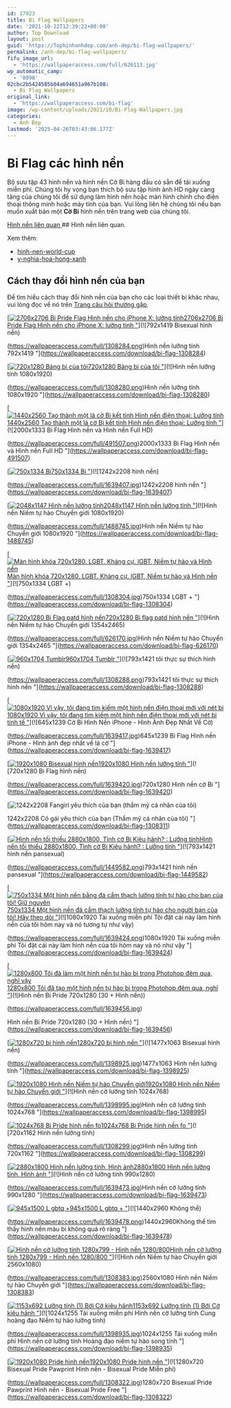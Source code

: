 ```yaml
---
id: 17023
title: Bi Flag Wallpapers
date: '2021-10-22T12:39:22+00:00'
author: Top Download
layout: post
guid: 'https://Tophinhanhdep.com/anh-dep/bi-flag-wallpapers/'
permalink: /anh-dep/bi-flag-wallpapers/
fifu_image_url:
  - 'https://wallpaperaccess.com/full/626113.jpg'
wp_automatic_camp:
  - '8098'
02cbc2b5424585b04a694651a967b108:
  - Bi Flag Wallpapers
original_link:
  - 'https://wallpaperaccess.com/bi-flag'
image: /wp-content/uploads/2021/10/Bi-Flag-Wallpapers.jpg
categories:
  - Ảnh Đẹp
lastmod: '2025-04-26T03:43:06.177Z'
---
```

# Bi Flag các hình nền

Bộ sưu tập 43 hình nền và hình nền Cờ Bi hàng đầu có sẵn để tải xuống miễn phí. Chúng tôi hy vọng bạn thích bộ sưu tập hình ảnh HD ngày càng tăng của chúng tôi để sử dụng làm hình nền hoặc màn hình chính cho điện thoại thông minh hoặc máy tính của bạn. Vui lòng liên hệ chúng tôi nếu bạn muốn xuất bản một **Cờ Bi** hình nền trên trang web của chúng tôi.

[Hình nền liên quan ](#related) ## Hình nền liên quan.

   
 Xem thêm:

   
- [hinh-nen-world-cup](https://tophinhanhdep.com/hinh-nen-dep/hinh-nen-world-cup/)
- [y-nghia-hoa-hong-xanh](https://tophinhanhdep.com/hoa-hong/y-nghia-hoa-hong-xanh/)

## Cách thay đổi hình nền của bạn

Để tìm hiểu cách thay đổi hình nền của bạn cho các loại thiết bị khác nhau, vui lòng đọc về nó trên [Trang câu hỏi thường gặp](https://tophinhanhdep.com/faq/).

  
[[![2706x2706 Bi Pride Flag Hình nền cho iPhone X: lưỡng tính](https://wallpaperaccess.com/full/626113.jpg)2706x2706 Bi Pride Flag Hình nền cho iPhone X: lưỡng tính "](https://wallpaperaccess.com/download/bi-flag-626113)](![792x1419 Bisexual hình nền)

(https://wallpaperaccess.com/full/1308284.png)Hình nền lưỡng tính 792x1419 "](https://wallpaperaccess.com/download/bi-flag-1308284)

[[![720x1280 Bảng bi của tôi](https://wallpaperaccess.com/full/626149.jpg)720x1280 Bảng bi của tôi "](https://wallpaperaccess.com/download/bi-flag-626149)](![Hình nền lưỡng tính 1080x1920)

(https://wallpaperaccess.com/full/1308280.png)Hình nền lưỡng tính 1080x1920 "](https://wallpaperaccess.com/download/bi-flag-1308280)

[[![1440x2560 Tạo thành một lá cờ Bi kết tinh Hình nền điện thoại: Lưỡng tính](https://wallpaperaccess.com/full/1639405.png)1440x2560 Tạo thành một lá cờ Bi kết tinh Hình nền điện thoại: Lưỡng tính "](https://wallpaperaccess.com/download/bi-flag-1639405)](![2000x1333 Bi Flag Hình nền và Hình nền Full HD)

(https://wallpaperaccess.com/full/491507.png)2000x1333 Bi Flag Hình nền và Hình nền Full HD "](https://wallpaperaccess.com/download/bi-flag-491507)

[[![750x1334 Bi](https://wallpaperaccess.com/full/1308281.jpg)750x1334 Bi "](https://wallpaperaccess.com/download/bi-flag-1308281)](![1242x2208 hình nền)

(https://wallpaperaccess.com/full/1639407.jpg)1242x2208 hình nền "](https://wallpaperaccess.com/download/bi-flag-1639407)

[[![2048x1147 Hình nền lưỡng tính](https://wallpaperaccess.com/full/1398908.jpg)2048x1147 Hình nền lưỡng tính "](https://wallpaperaccess.com/download/bi-flag-1398908)](![Hình nền Niềm tự hào Chuyển giới 1080x1920)

(https://wallpaperaccess.com/full/1488745.jpg)Hình nền Niềm tự hào Chuyển giới 1080x1920 "](https://wallpaperaccess.com/download/bi-flag-1488745)

[[![Màn hình khóa 720x1280.  LGBT.  Kháng cự.  lGBT, Niềm tự hào và Hình nền](https://wallpaperaccess.com/full/626147.jpg)Màn hình khóa 720x1280. LGBT. Kháng cự. lGBT, Niềm tự hào và Hình nền "](https://wallpaperaccess.com/download/bi-flag-626147)](![750x1334 LGBT +)

(https://wallpaperaccess.com/full/1308304.jpg)750x1334 LGBT + "](https://wallpaperaccess.com/download/bi-flag-1308304)

[[![720x1280 Bi Flag patd hình nền](https://wallpaperaccess.com/full/1639412.jpg)720x1280 Bi flag patd hình nền "](https://wallpaperaccess.com/download/bi-flag-1639412)](![Hình nền Niềm tự hào Chuyển giới 1354x2465)

(https://wallpaperaccess.com/full/626170.jpg)Hình nền Niềm tự hào Chuyển giới 1354x2465 "](https://wallpaperaccess.com/download/bi-flag-626170)

[[![960x1704 Tumblr](https://wallpaperaccess.com/full/1639414.png)960x1704 Tumblr "](https://wallpaperaccess.com/download/bi-flag-1639414)](![793x1421 tôi thực sự thích hình nền)

(https://wallpaperaccess.com/full/1308288.png)793x1421 tôi thực sự thích hình nền "](https://wallpaperaccess.com/download/bi-flag-1308288)

[[![1080x1920 Vì vậy, tôi đang tìm kiếm một hình nền điện thoại mới với nét bi](https://wallpaperaccess.com/full/1308286.jpg)1080x1920 Vì vậy, tôi đang tìm kiếm một hình nền điện thoại mới với nét bi tinh tế "](https://wallpaperaccess.com/download/bi-flag-1308286)](![645x1239 Cờ Bi Hình Nền iPhone - Hình Ảnh Đẹp Nhất Về Cờ)

(https://wallpaperaccess.com/full/1639417.jpg)645x1239 Bi Flag Hình nền iPhone - Hình ảnh đẹp nhất về lá cờ "](https://wallpaperaccess.com/download/bi-flag-1639417)

[[![1920x1080 Bisexual hình nền](https://wallpaperaccess.com/full/1308308.png)1920x1080 Hình nền lưỡng tính "](https://wallpaperaccess.com/download/bi-flag-1308308)](![720x1280 Bi Flag hình nền)

(https://wallpaperaccess.com/full/1639420.jpg)720x1280 Hình nền cờ Bi "](https://wallpaperaccess.com/download/bi-flag-1639420)

[![1242x2208 Fangirl yêu thích của bạn (thẩm mỹ cá nhân của tôi)](https://wallpaperaccess.com/full/1308311.jpg)

1242x2208 Cô gái yêu thích của bạn (Thẩm mỹ cá nhân của tôi) "](https://wallpaperaccess.com/download/bi-flag-1308311)

[[![Hình nền tối thiểu 2880x1800, Tình cờ Bi Kiêu hãnh?  : Lưỡng tính](https://wallpaperaccess.com/full/626131.jpg)Hình nền tối thiểu 2880x1800, Tình cờ Bi Kiêu hãnh? : Lưỡng tính "](https://wallpaperaccess.com/download/bi-flag-626131)](![793x1421 hình nền pansexual)

(https://wallpaperaccess.com/full/1449582.png)793x1421 hình nền pansexual "](https://wallpaperaccess.com/download/bi-flag-1449582)

[[![750x1334 Một hình nền bằng đá cẩm thạch lưỡng tính tự hào cho bạn của tôi!  Giữ nguyên](https://wallpaperaccess.com/full/626145.jpg)750x1334 Một hình nền đá cẩm thạch lưỡng tính tự hào cho người bạn của tôi! Hãy theo dõi "](https://wallpaperaccess.com/download/bi-flag-626145)](![1080x1920 Tải xuống miễn phí Tôi đặt cái này làm hình nền của tôi hôm nay và nó tương tự như vậy)

(https://wallpaperaccess.com/full/1639424.png)1080x1920 Tải xuống miễn phí Tôi đặt cái này làm hình nền của tôi hôm nay và nó như vậy "](https://wallpaperaccess.com/download/bi-flag-1639424)

[[![1280x800 Tôi đã làm một hình nền tự hào bi trong Photohop đêm qua, nghĩ vậy](https://wallpaperaccess.com/full/626174.jpg)1280x800 Tôi đã tạo một hình nền tự hào bi trong Photohop đêm qua, nghĩ "](https://wallpaperaccess.com/download/bi-flag-626174)](![Hình nền Bi Pride 720x1280 (30 + Hình nền))

(https://wallpaperaccess.com/full/1639456.jpg)

Hình nền Bi Pride 720x1280 (30 + Hình nền) "](https://wallpaperaccess.com/download/bi-flag-1639456)

[[![1280x720 bi hình nền](https://wallpaperaccess.com/full/1639459.png)1280x720 bi hình nền "](https://wallpaperaccess.com/download/bi-flag-1639459)](![1477x1063 Bisexual hình nền)

(https://wallpaperaccess.com/full/1398925.jpg)1477x1063 Hình nền lưỡng tính "](https://wallpaperaccess.com/download/bi-flag-1398925)

[[![1920x1080 Hình nền Niềm tự hào Chuyển giới](https://wallpaperaccess.com/full/1639461.jpg)1920x1080 Hình nền Niềm tự hào Chuyển giới "](https://wallpaperaccess.com/download/bi-flag-1639461)](![Hình nền cờ lưỡng tính 1024x768)

(https://wallpaperaccess.com/full/1398995.jpg)Hình nền cờ lưỡng tính 1024x768 "](https://wallpaperaccess.com/download/bi-flag-1398995)

[[![1024x768 Bi Pride hình nền fo](https://wallpaperaccess.com/full/626177.jpg)1024x768 Bi Pride hình nền fo "](https://wallpaperaccess.com/download/bi-flag-626177)](![720x1162 Hình nền lưỡng tính)

(https://wallpaperaccess.com/full/1308299.jpg)Hình nền lưỡng tính 720x1162 "](https://wallpaperaccess.com/download/bi-flag-1308299)

[[![2880x1800 Hình nền lưỡng tính, Hình ảnh](https://wallpaperaccess.com/full/1308351.png)2880x1800 Hình nền lưỡng tính, Hình ảnh "](https://wallpaperaccess.com/download/bi-flag-1308351)](![Hình nền cờ lưỡng tính 990x1280)

(https://wallpaperaccess.com/full/1639473.jpg)Hình nền cờ lưỡng tính 990x1280 "](https://wallpaperaccess.com/download/bi-flag-1639473)

[[![945x1500 L gbtq +](https://wallpaperaccess.com/full/1398926.jpg)945x1500 L gbtq + "](https://wallpaperaccess.com/download/bi-flag-1398926)](![1440x2960 ​​Không thể)

(https://wallpaperaccess.com/full/1639478.png)1440x2960 ​​Không thể tìm thấy hình nền màu bi không quá rõ ràng "](https://wallpaperaccess.com/download/bi-flag-1639478)

[[![Hình nền cờ lưỡng tính 1280x799 - Hình nền 1280/800](https://wallpaperaccess.com/full/1639483.jpg)Hình nền cờ lưỡng tính 1280x799 - Hình nền 1280/800 "](https://wallpaperaccess.com/download/bi-flag-1639483)](![Hình nền Niềm tự hào Chuyển giới 2560x1080)

(https://wallpaperaccess.com/full/1308383.jpg)2560x1080 Hình nền Niềm tự hào Chuyển giới "](https://wallpaperaccess.com/download/bi-flag-1308383)

[[![1153x692 Lưỡng tính (1) Bởi Cờ kiêu hãnh](https://wallpaperaccess.com/full/626115.jpg)1153x692 Lưỡng tính (1) Bởi Cờ kiêu hãnh "](https://wallpaperaccess.com/download/bi-flag-626115)](![1024x1255 Tải xuống miễn phí Hình nền cờ lưỡng tính Cung hoàng đạo Niềm tự hào lưỡng tính)

(https://wallpaperaccess.com/full/1398935.jpg)1024x1255 Tải xuống miễn phí Hình nền cờ lưỡng tính Hoàng đạo niềm tự hào song tính "](https://wallpaperaccess.com/download/bi-flag-1398935)

[[![1920x1080 Pride hình nền](https://wallpaperaccess.com/full/1639507.jpg)1920x1080 Pride hình nền "](https://wallpaperaccess.com/download/bi-flag-1639507)](![1280x720 Bisexual Pride Pawprint Hình nền - Bisexual Pride Miễn phí)

(https://wallpaperaccess.com/full/1308322.jpg)1280x720 Bisexual Pride Pawprint Hình nền - Bisexual Pride Free "](https://wallpaperaccess.com/download/bi-flag-1308322)
